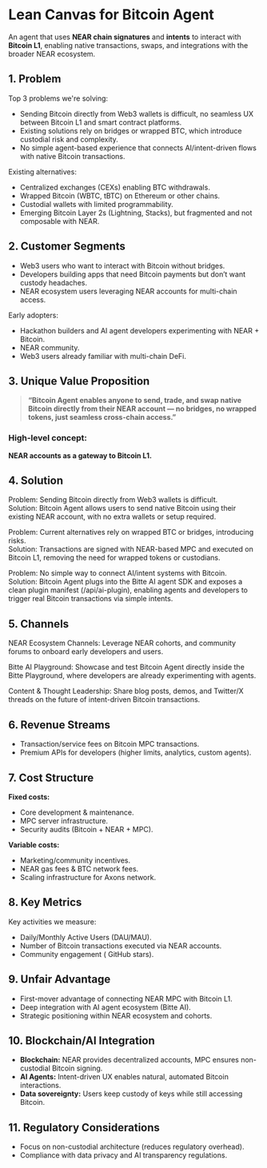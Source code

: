 # Lean Canvas for Bitcoin Agent

An agent that uses **NEAR chain signatures** and **intents** to interact with **Bitcoin L1**, enabling native transactions, swaps, and integrations with the broader NEAR ecosystem.

## 1. Problem

Top 3 problems we're solving:

- Sending Bitcoin directly from Web3 wallets is difficult, no seamless UX between Bitcoin L1 and smart contract platforms.
- Existing solutions rely on bridges or wrapped BTC, which introduce custodial risk and complexity.
- No simple agent-based experience that connects AI/intent-driven flows with native Bitcoin transactions.

Existing alternatives:

- Centralized exchanges (CEXs) enabling BTC withdrawals.
- Wrapped Bitcoin (WBTC, tBTC) on Ethereum or other chains.
- Custodial wallets with limited programmability.
- Emerging Bitcoin Layer 2s (Lightning, Stacks), but fragmented and not composable with NEAR.

## 2. Customer Segments

- Web3 users who want to interact with Bitcoin without bridges.
- Developers building apps that need Bitcoin payments but don’t want custody headaches.
- NEAR ecosystem users leveraging NEAR accounts for multi-chain access.

Early adopters:

- Hackathon builders and AI agent developers experimenting with NEAR + Bitcoin.
- NEAR community.
- Web3 users already familiar with multi-chain DeFi.

## 3. Unique Value Proposition

> **“Bitcoin Agent enables anyone to send, trade, and swap native Bitcoin directly from their NEAR account — no bridges, no wrapped tokens, just seamless cross-chain access.”**

### High-level concept:

**NEAR accounts as a gateway to Bitcoin L1.**

## 4. Solution

Problem: Sending Bitcoin directly from Web3 wallets is difficult.
</br  >
Solution: Bitcoin Agent allows users to send native Bitcoin using their existing NEAR account, with no extra wallets or setup required.

Problem: Current alternatives rely on wrapped BTC or bridges, introducing risks.</br  >
Solution: Transactions are signed with NEAR-based MPC and executed on Bitcoin L1, removing the need for wrapped tokens or custodians.

Problem: No simple way to connect AI/intent systems with Bitcoin.</br  >
Solution: Bitcoin Agent plugs into the Bitte AI agent SDK and exposes a clean plugin manifest (/api/ai-plugin), enabling agents and developers to trigger real Bitcoin transactions via simple intents.

## 5. Channels

NEAR Ecosystem Channels: Leverage NEAR cohorts, and community forums to onboard early developers and users.

Bitte AI Playground: Showcase and test Bitcoin Agent directly inside the Bitte Playground, where developers are already experimenting with agents.

Content & Thought Leadership: Share blog posts, demos, and Twitter/X threads on the future of intent-driven Bitcoin transactions.

## 6. Revenue Streams

- Transaction/service fees on Bitcoin MPC transactions.
- Premium APIs for developers (higher limits, analytics, custom agents).

## 7. Cost Structure

**Fixed costs:**

- Core development & maintenance.
- MPC server infrastructure.
- Security audits (Bitcoin + NEAR + MPC).

**Variable costs:**

- Marketing/community incentives.
- NEAR gas fees & BTC network fees.
- Scaling infrastructure for Axons network.

## 8. Key Metrics

Key activities we measure:

- Daily/Monthly Active Users (DAU/MAU).
- Number of Bitcoin transactions executed via NEAR accounts.
- Community engagement ( GitHub stars).

## 9. Unfair Advantage

- First-mover advantage of connecting NEAR MPC with Bitcoin L1.
- Deep integration with AI agent ecosystem (Bitte AI).
- Strategic positioning within NEAR ecosystem and cohorts.

## 10. Blockchain/AI Integration

- **Blockchain:** NEAR provides decentralized accounts, MPC ensures non-custodial Bitcoin signing.
- **AI Agents:** Intent-driven UX enables natural, automated Bitcoin interactions.
- **Data sovereignty:** Users keep custody of keys while still accessing Bitcoin.

## 11. Regulatory Considerations

- Focus on non-custodial architecture (reduces regulatory overhead).
- Compliance with data privacy and AI transparency regulations.
